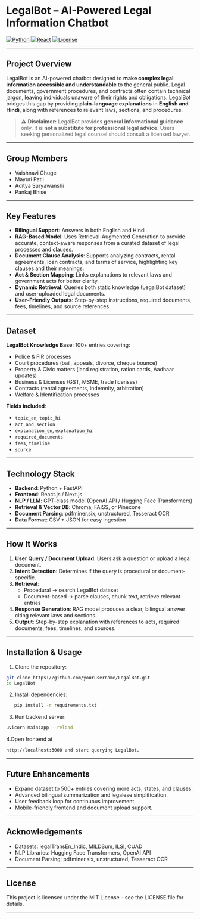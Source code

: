 # LegalBot – AI-Powered Legal Information Chatbot

[![Python](https://img.shields.io/badge/Python-3.11-blue)](https://www.python.org/)
[![React](https://img.shields.io/badge/React-18-blue)](https://reactjs.org/)
[![License](https://img.shields.io/badge/License-MIT-green)](LICENSE)

---

## **Project Overview**
LegalBot is an AI-powered chatbot designed to **make complex legal information accessible and understandable** to the general public. Legal documents, government procedures, and contracts often contain technical jargon, leaving individuals unaware of their rights and obligations. LegalBot bridges this gap by providing **plain-language explanations** in **English and Hindi**, along with references to relevant laws, sections, and procedures.

> ⚠️ **Disclaimer:** LegalBot provides **general informational guidance** only. It is **not a substitute for professional legal advice**. Users seeking personalized legal counsel should consult a licensed lawyer.

---

## **Group Members**
- Vaishnavi Ghuge 
- Mayuri Patil  
- Aditya Suryawanshi  
- Pankaj Bhise  

---

## **Key Features**
- **Bilingual Support**: Answers in both English and Hindi.
- **RAG-Based Model**: Uses Retrieval-Augmented Generation to provide accurate, context-aware responses from a curated dataset of legal processes and clauses.
- **Document Clause Analysis**: Supports analyzing contracts, rental agreements, loan contracts, and terms of service, highlighting key clauses and their meanings.
- **Act & Section Mapping**: Links explanations to relevant laws and government acts for better clarity.
- **Dynamic Retrieval**: Queries both static knowledge (LegalBot dataset) and user-uploaded legal documents.
- **User-Friendly Outputs**: Step-by-step instructions, required documents, fees, timelines, and source references.

---

## **Dataset**
**LegalBot Knowledge Base**: 100+ entries covering:

- Police & FIR processes
- Court procedures (bail, appeals, divorce, cheque bounce)
- Property & Civic matters (land registration, ration cards, Aadhaar updates)
- Business & Licenses (GST, MSME, trade licenses)
- Contracts (rental agreements, indemnity, arbitration)
- Welfare & Identification processes

**Fields included**:

- `topic_en`, `topic_hi`
- `act_and_section`
- `explanation_en`, `explanation_hi`
- `required_documents`
- `fees`, `timeline`
- `source`

---

## **Technology Stack**
- **Backend**: Python + FastAPI  
- **Frontend**: React.js / Next.js  
- **NLP / LLM**: GPT-class model (OpenAI API / Hugging Face Transformers)  
- **Retrieval & Vector DB**: Chroma, FAISS, or Pinecone  
- **Document Parsing**: pdfminer.six, unstructured, Tesseract OCR  
- **Data Format**: CSV + JSON for easy ingestion  

---

## **How It Works**
1. **User Query / Document Upload**: Users ask a question or upload a legal document.  
2. **Intent Detection**: Determines if the query is procedural or document-specific.  
3. **Retrieval**: 
   - Procedural → search LegalBot dataset  
   - Document-based → parse clauses, chunk text, retrieve relevant entries  
4. **Response Generation**: RAG model produces a clear, bilingual answer citing relevant laws and sections.  
5. **Output**: Step-by-step explanation with references to acts, required documents, fees, timelines, and sources.  

---

## **Installation & Usage**
1. Clone the repository:
```bash
git clone https://github.com/yourusername/LegalBot.git
cd LegalBot
```
2. Install dependencies:
```bash
   pip install -r requirements.txt
```
3. Run backend server:
```bash
uvicorn main:app --reload
```
4.Open frontend at 
```bash
http://localhost:3000 and start querying LegalBot.
```
---
## Future Enhancements
- Expand dataset to 500+ entries covering more acts, states, and clauses.
- Advanced bilingual summarization and legalese simplification.
- User feedback loop for continuous improvement.
- Mobile-friendly frontend and document upload support.
---
## Acknowledgements
- Datasets: legalTransEn_Indic, MILDSum, ILSI, CUAD
- NLP Libraries: Hugging Face Transformers, OpenAI API
- Document Parsing: pdfminer.six, unstructured, Tesseract OCR

---
## License

This project is licensed under the MIT License – see the LICENSE file for details.

---

